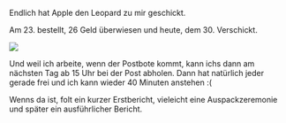 <!--
.. title: Der Leopard kommt
.. slug: 298-der-leopard-kommt
.. date: 2007-10-30 18:00:17
.. tags: Leopard,Apple,Software
.. description: 
.. type: text
-->

Endlich hat Apple den Leopard zu mir geschickt.
<!-- TEASER_END -->

Am 23. bestellt, 26 Geld überwiesen und heute, dem 30. Verschickt.

![](/images/leopardmail.jpg)

Und weil ich arbeite, wenn der Postbote kommt, kann ichs dann am nächsten Tag ab 15 Uhr bei der Post abholen.
Dann hat natürlich jeder gerade frei und ich kann wieder 40 Minuten anstehen :(

Wenns da ist, folt ein kurzer Erstbericht, vieleicht eine Auspackzeremonie und später ein ausführlicher Bericht.
